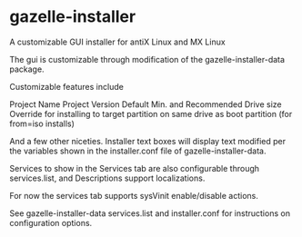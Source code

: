 gazelle-installer
============

A customizable GUI installer for antiX Linux and MX Linux

The gui is customizable through modification of the gazelle-installer-data package.

Customizable features include

Project Name
Project Version
Default Min. and Recommended Drive size
Override for installing to target partition on same drive as boot partition (for from=iso installs)

And a few other niceties.  Installer text boxes will display text modified per the variables shown 
in the installer.conf file of gazelle-installer-data.

Services to show in the Services tab are also configurable through services.list, and Descriptions support localizations.

For now the services tab supports sysVinit enable/disable actions. 

See gazelle-installer-data services.list and installer.conf for instructions on configuration options.
